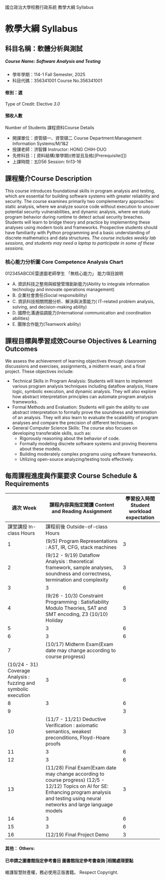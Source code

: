 國立政治大學校務行政系統 教學大綱 Syllabus
# 教學大綱 Syllabus
##  科目名稱：軟體分析與測試
#####  Course Name: Software Analysis and Testing
  * 學年學期：114-1 Fall Semester, 2025 
  * 科目代碼：356341001 Course No.356341001
#### 修別：選
Type of Credit: Elective 
_3.0_
#### 預收人數
Number of Students
課程資料Course Details
  * 開課單位：資管碩一、資管碩二 Course Department:Management Information Systems/M/1&2 
  * 授課老師：洪智鐸 Instructor: HONG CHIH-DUO 
  * 先修科目：[ 資料結構(單學期)(修習且及格)]Prerequisite([])
  * 上課時間：五D56 Session: fri13-16
##  課程簡介Course Description
This course introduces foundational skills in program analysis and testing, which are essential for building software systems with greater reliability and security. The course examines primarily two complementary approaches: static analysis, where we analyze source code without execution to uncover potential security vulnerabilities, and dynamic analysis, where we study program behavior during runtime to detect actual security breaches. Students will learn to bridge theory and practice by implementing these analyses using modern tools and frameworks.
Prospective students should have familiarity with Python programming and a basic understanding of discrete mathematics and data structures. _The course includes weekly lab sessions, and students may need a laptop to participate in some of these sessions._
###  核心能力分析圖 Core Competence Analysis Chart
012345ABCDE雷達圖老師學生
「無核心能力」 
能力項目說明
  * A. 資訊科技之整用與經營管理創新能力(Ability to integrate information technology and innovate operations management)
  * B. 企業社會責任(Social responsibility)
  * C. 資訊科技相關問題分析、解決與決策能力( IT-related problem analysis, solving, and decision-making ability)
  * D. 國際化溝通協調能力(International communication and coordination abilities) 
  * E. 團隊合作能力(Teamwork ability)
##  課程目標與學習成效Course Objectives & Learning Outcomes 
We assess the achievement of learning objectives through classroom discussions and exercises, assignments, a midterm exam, and a final project. These objectives include:
  * Technical Skills in Program Analysis: Students will learn to implement various program analysis techniques including dataflow analysis, Hoare logic, symbolic execution, and dynamic analysis. They will also explore how abstract interpretation principles can automate program analysis frameworks.
  * Formal Methods and Evaluation: Students will gain the ability to use abstract interpretation to formally prove the soundness and termination of an analysis. They will also learn to evaluate the scalability of program analyses and compare the precision of different techniques.
  * General Computer Science Skills: The course also focuses on developing transferable skills, such as:
    * Rigorously reasoning about the behavior of code.
    * Formally modeling discrete software systems and proving theorems about these models.
    * Building moderately complex programs using software frameworks.
    * Utilizing open-source analyzing/testing tools effectively.
##  每周課程進度與作業要求 Course Schedule & Requirements
週次 Week |  課程內容與指定閱讀 Content and Reading Assignment |  學習投入時間 Student workload expectation  
---|---|---  
課堂講授 In-class Hours |  課程前後 Outside-of-class Hours  
1 |  (9/5) Program Representations : AST, IR, CFG, stack machines |  3 |  6  
2 |  (9/12 - 9/19) Dataflow Analysis : theoretical framework, sample analyses, soundness and correctness, termination and complexity |  3 |  6  
3 |  3 |  6  
4 |  (9/26 - 10/3) Constraint Programming : Satisfiability Modulo Theories, SAT and SMT encoding, Z3 (10/10) Holiday |  3 |  6  
5 |  3 |  6  
6 |  3 |  6  
7 |  (10/17) Midterm Exam(Exam date may change according to course progress)   
(10/24 - 31) Coverage Analysis : fuzzing and symbolic execution |  3 |  6  
8 |  3 |  6  
9 |  |  3 |  6  
10 |  (11/7 - 11/21) Deductive Verification : axiomatic semantics, weakest preconditions, Floyd-Hoare proofs |  3 |  6  
11 |  3 |  6  
12 |  3 |  6  
13 |  (11/28) Final Exam(Exam date may change according to course progress) (12/5 - 12/12) Topics on AI for SE: Enhancing program analysis and testing using neural networks and large language models |  3 |  6  
14 |  3 |  6  
15 |  3 |  6  
16 |  (12/19) Final Project Demo |  3 |  6  
####  其他： Others:
####  已申請之圖書館指定參考書目  圖書館指定參考書查詢 |相關處理要點
維護智慧財產權，務必使用正版書籍。 Respect Copyright.